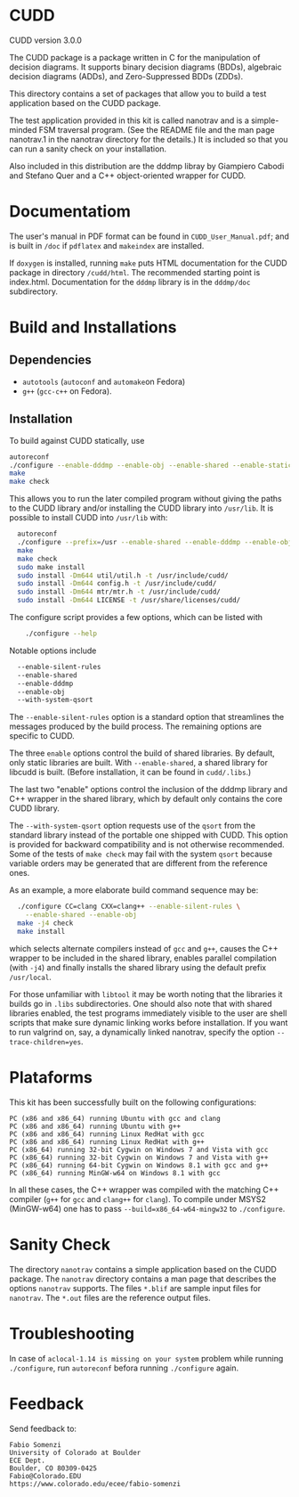# CUDD

CUDD version 3.0.0

The CUDD package is a package written in C for the manipulation of
decision diagrams.  It supports binary decision diagrams (BDDs),
algebraic decision diagrams (ADDs), and Zero-Suppressed BDDs (ZDDs).

This directory contains a set of packages that allow you to build a test
application based on the CUDD package.

The test application provided in this kit is called nanotrav and is a
simple-minded FSM traversal program.  (See the README file and the man
page nanotrav.1 in the nanotrav directory for the details.)  It is
included so that you can run a sanity check on your installation.

Also included in this distribution are the dddmp libray by Giampiero
Cabodi and Stefano Quer and a C++ object-oriented wrapper for CUDD.

# Documentatiom

The user's manual in PDF format can be found in `CUDD_User_Manual.pdf`; and is built in `/doc` if `pdflatex` and `makeindex` are installed.

If `doxygen` is installed, running `make` puts HTML documentation for
the CUDD package in directory `/cudd/html`. The recommended
starting point is index.html. Documentation for the `dddmp` library is in the `dddmp/doc` subdirectory.

# Build and Installations

## Dependencies

- `autotools` (`autoconf` and `automake`on Fedora)
- `g++` (`gcc-c++` on Fedora).

## Installation

To build against CUDD statically, use

```sh
autoreconf
./configure --enable-dddmp --enable-obj --enable-shared --enable-static
make
make check
```

This allows you to run the later compiled program without giving the paths to the CUDD library and/or installing the CUDD library into `/usr/lib`.
It is possible to install CUDD into `/usr/lib` with:

```sh
  autoreconf
  ./configure --prefix=/usr --enable-shared --enable-dddmp --enable-obj
  make
  make check
  sudo make install
  sudo install -Dm644 util/util.h -t /usr/include/cudd/
  sudo install -Dm644 config.h -t /usr/include/cudd/
  sudo install -Dm644 mtr/mtr.h -t /usr/include/cudd/
  sudo install -Dm644 LICENSE -t /usr/share/licenses/cudd/
```

The configure script provides a few options, which can be listed with

```sh
    ./configure --help
```

Notable options include

```sh
  --enable-silent-rules
  --enable-shared
  --enable-dddmp
  --enable-obj
  --with-system-qsort
```

The `--enable-silent-rules` option is a standard option that streamlines the
messages produced by the build process.  The remaining options are specific
to CUDD.

The three `enable` options control the build of shared libraries.  By
default, only static libraries are built.  With `--enable-shared`, a
shared library for libcudd is built.  (Before installation, it can be
found in `cudd/.libs`.)

The last two "enable" options control the inclusion of the dddmp
library and C++ wrapper in the shared library, which by default only
contains the core CUDD library.

The `--with-system-qsort` option requests use of the `qsort` from the
standard library instead of the portable one shipped with CUDD.  This
option is provided for backward compatibility and is not otherwise
recommended.  Some of the tests of `make check` may fail with the
system `qsort` because variable orders may be generated that are
different from the reference ones.

As an example, a more elaborate build command sequence may be:

```sh
  ./configure CC=clang CXX=clang++ --enable-silent-rules \
    --enable-shared --enable-obj
  make -j4 check
  make install
```

which selects alternate compilers instead of `gcc` and `g++`, causes the
C++ wrapper to be included in the shared library, enables parallel
compilation (with `-j4`) and finally installs the shared library using
the default prefix `/usr/local`.

For those unfamiliar with `libtool` it may be worth noting that the
libraries it builds go in `.libs` subdirectories.  One should also note
that with shared libraries enabled, the test programs immediately
visible to the user are shell scripts that make sure dynamic linking
works before installation.  If you want to run valgrind on, say, a
dynamically linked nanotrav, specify the option `--trace-children=yes`.

# Plataforms

This kit has been successfully built on the following configurations:

    PC (x86 and x86_64) running Ubuntu with gcc and clang
    PC (x86 and x86_64) running Ubuntu with g++
    PC (x86 and x86_64) running Linux RedHat with gcc
    PC (x86 and x86_64) running Linux RedHat with g++
    PC (x86_64) running 32-bit Cygwin on Windows 7 and Vista with gcc
    PC (x86_64) running 32-bit Cygwin on Windows 7 and Vista with g++
    PC (x86_64) running 64-bit Cygwin on Windows 8.1 with gcc and g++
    PC (x86_64) running MinGW-w64 on Windows 8.1 with gcc

In all these cases, the C++ wrapper was compiled with the matching C++
compiler (`g++` for `gcc` and `clang++` for `clang`).  To compile under MSYS2
(MinGW-w64) one has to pass `--build=x86_64-w64-mingw32` to `./configure`.

# Sanity Check

The directory `nanotrav` contains a simple application based on the
CUDD package.  The `nanotrav` directory contains a man page that
describes the options `nanotrav` supports.  The files `*.blif` are sample
input files for `nanotrav`. The `*.out` files are the reference output
files.

# Troubleshooting

In case of `aclocal-1.14 is missing on your system` problem while running `./configure`, run `autoreconf` befora running `./configure` again.

# Feedback

Send feedback to:

```
Fabio Somenzi
University of Colorado at Boulder
ECE Dept.
Boulder, CO 80309-0425
Fabio@Colorado.EDU
https://www.colorado.edu/ecee/fabio-somenzi
```
